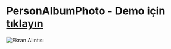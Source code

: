 # PersonAlbumPhoto -  Demo için [tıklayın](https://person-album-photo.vercel.app/)

![Ekran Alıntısı](https://github.com/demirkolorg/PersonAlbumPhoto/assets/52527207/1ed240aa-2287-41cd-9e22-2980f8b77c90)
